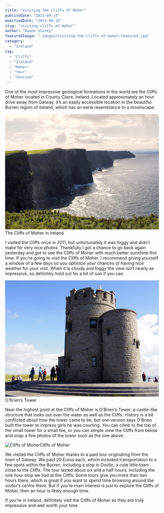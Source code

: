 ```yaml
---
title: "Visiting The Cliffs Of Moher"
publishDate: "2013-09-15"
modifiedDate: "2013-09-15"
slug: "visiting-cliffs-of-moher"
author: "Duane Storey"
featuredImage: "_images/visiting-the-cliffs-of-moher-featured.jpg"
category:
  - "Ireland"
tag:
  - "Cliffs"
  - "Ireland"
  - "Moher"
  - "tour"
  - "tourism"
---
```


One of the most impressive geological formations in the world are the Cliffs of Moher located in County Claire, Ireland. Located approximately an hour drive away from Galway, it’s an easily accessible location in the beautiful Burren region of Ireland, which has an eerie resemblance to a moonscape.

![The Cliffs of Moher in Ireland](_images/visiting-the-cliffs-of-moher-1.jpg)The Cliffs of Moher in Ireland



I visited the Cliffs once in 2011, but unfortunately it was foggy and didn’t make for very nice photos. Thankfully I got a chance to go back again yesterday and got to see the Cliffs of Moher with much better sunshine this time. If you’re going to visit the Cliffs of Moher, I recommend giving yourself a window of a few days so you optimize your chances of having nice weather for your visit. When it is cloudy and foggy the view isn’t nearly as impressive, so definitely hold out for a bit of sun if you can.

![O'Brien's Tower](_images/visiting-the-cliffs-of-moher-2.jpg)O’Brien’s Tower



Near the highest point at the Cliffs of Moher is O’Brien’s Tower, a castle-like structure that looks out over the water as well as the Cliffs. History is a bit conflicted about how the tower came to be, but one version says O’Brien built the tower to impress girls he was courting. You can climb to the top of the small tower for a small fee, or you can simple view the Cliffs from below and snap a few photos of the tower such as the one above.

![Cliffs of Moher](_images/visiting-the-cliffs-of-moher-3.jpg)Cliffs of Moher



We visited the Cliffs of Moher thanks to a paid tour originating from the town of Galway. We paid 20 Euros each, which included transportation to a few spots within the Burren, including a stop in Doolin, a cute little town close to the Cliffs. The tour lasted about six and a half hours, including the one hour stop we had at the Cliffs. Some tours give you more than two hours there, which is great if you want to spend time browsing around the visitor’s centre there. But if you’re main interest is just to explore the Cliffs of Moher, then an hour is likely enough time.

If you’re in Ireland, definitely visit the Cliffs of Moher as they are truly impressive and well worth your time.